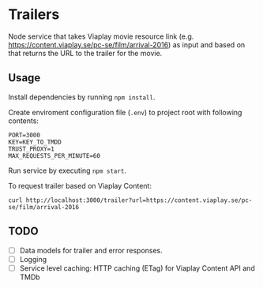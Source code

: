 # Trailers

Node service that takes Viaplay movie resource link (e.g. https://content.viaplay.se/pc-se/film/arrival-2016) as input and based on that returns the URL to the trailer for the movie.

## Usage

Install dependencies by running `npm install`.

Create enviroment configuration file (`.env`) to project root with following contents:

```
PORT=3000
KEY=KEY_TO_TMDD
TRUST_PROXY=1
MAX_REQUESTS_PER_MINUTE=60
```

Run service by executing `npm start`.

To request trailer based on Viaplay Content:

```
curl http://localhost:3000/trailer?url=https://content.viaplay.se/pc-se/film/arrival-2016
```

## TODO

- [ ] Data models for trailer and error responses.
- [ ] Logging
- [ ] Service level caching: HTTP caching (ETag) for Viaplay Content API and TMDb
